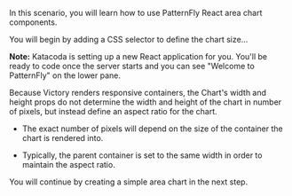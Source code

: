 In this scenario, you will learn how to use PatternFly React area chart components.

You will begin by adding a CSS selector to define the chart size...

<strong>Note:</strong> Katacoda is setting up a new React application for you. You'll be ready to code once the server starts and you can see "Welcome to PatternFly" on the lower pane.


Because Victory renders responsive containers, the Chart's width and height props do not determine the width and height of the chart in number of pixels, but instead define an aspect ratio for the chart. 

- The exact number of pixels will depend on the size of the container the chart is rendered into. 

- Typically, the parent container is set to the same width in order to maintain the aspect ratio.

You will continue by creating a simple area chart in the next step.

